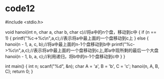 # code12
#include <stdio.h>

void hanoi(int n, char a, char b, char c)//将a中的n个盘，移动到c中
{
	if (n == 1)
	{
		printf("%c->%c\n",a,c);//表示将a中最上面的一个盘移动到c上
	}
	else
	{
		hanoi(n - 1, a, c, b);//将a中最上面的n-1个盘移动到b中
		printf("%c->%c\n",a,c);//表示将a中最上面的一个盘移动到c上,即a中现所剩的最后一个大盘
		hanoi(n - 1, b, a, c);//利用递归，将b中的n-1个盘移动到c中
	}
}
 
int main()
{
	int n;
	scanf("%d", &n);
	char A = 'a', B = 'b', C = 'c';
	hanoi(n, A, B, C);
	return 0;
}
